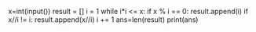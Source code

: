 x=int(input())
result = []
i = 1
while i*i <= x:
    if x % i == 0:
        result.append(i)
        if x//i != i:
            result.append(x//i)
    i += 1
ans=len(result)
print(ans)

